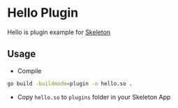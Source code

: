 # Hello Plugin

Hello is plugin example for [Skeleton](https://github.com/crowdeco/skeleton)

## Usage

- Compile

```bash
go build -buildmode=plugin -o hello.so . 
```

- Copy `hello.so` to `plugins` folder in your Skeleton App

